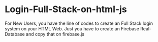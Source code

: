 # Login-Full-Stack-on-html-js
For New Users, you have the line of codes to create an Full Stack login system on your HTML Web. Just you have to create an Firebase Real-Database and copy that on firebase.js 
